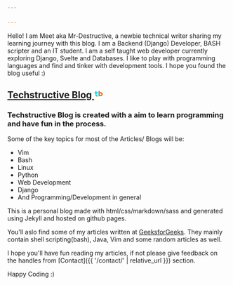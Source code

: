 ```yaml
---

---
```


Hello! I am Meet aka Mr-Destructive, a newbie technical writer sharing my learning journey with this blog. I am a Backend (Django) Developer, BASH scripter and an IT student. I am a self taught web developer currently exploring Django, Svelte and Databases. I like to play with programming languages and find and tinker with development tools. I hope you found the blog useful :)

## [Techstructive Blog <img src="https://github.com/Mr-Destructive/techstructive-blog/blob/gh-pages/assets/img/tbiconnbg.png?raw=true" height="20px" width="20px" />](https://mr-destructive.github.io/techstructive-blog/)

### Techstructive Blog is created with a aim to learn programming and have fun in the process.

Some of the key topics for most of the Articles/ Blogs will be:

- Vim
- Bash
- Linux
- Python
- Web Development
- Django
- And Programming/Development in general

This is a personal blog made with html/css/markdown/sass and generated using Jekyll and hosted on github pages.

You'll aslo find some of my articles written at [GeeksforGeeks](https://auth.geeksforgeeks.org/user/meetgor/articles).
They mainly contain shell scripting(bash), Java, Vim and some random articles as well.

I hope you'll have fun reading my articles, if not please give feedback on the handles from [Contact]({{ '/contact/' | relative_url }}) section.

Happy Coding :)
